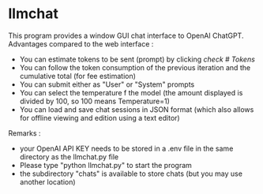 # llmchat

This program provides a window GUI chat interface to OpenAI ChatGPT. 
Advantages compared to the web interface :
* You can estimate tokens to be sent (prompt) by clicking *check # Tokens*
* You can follow the token consumption of the previous iteration and the cumulative total (for fee estimation)
* You can submit either as "User" or "System" prompts
* You can select the temperature f the model (the amount displayed is divided by 100, so 100 means Temperature=1)
* You can load and save chat sessions in JSON format (which also allows for offline viewing and edition using a text editor)

Remarks : 
- your OpenAI API KEY needs to be stored in a .env file in the same directory as the llmchat.py file
- Please type "python llmchat.py" to start the program
- the subdirectory "chats" is available to store chats (but you may use another location)
